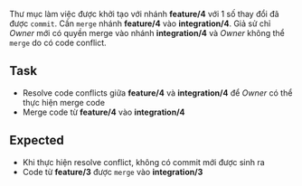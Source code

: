 Thư mục làm việc được khởi tạo với nhánh **feature/4** với 1 số thay đổi đã được `commit`.
Cần `merge` nhánh **feature/4** vào **integration/4**. 
Giả sử chỉ *Owner* mới có quyền merge vào nhánh **integration/4** và *Owner* không thể `merge` do có code conflict.

## Task
- Resolve code conflicts giữa **feature/4** và **integration/4** để *Owner* có thể thực hiện merge code
- Merge code từ **feature/4** vào **integration/4**

## Expected
- Khi thực hiện resolve conflict, không có commit mới được sinh ra
- Code từ **feature/3** được `merge` vào **integration/3**
